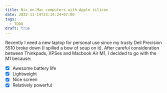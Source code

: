 ```yaml
---
title: Nix on Mac computers with Apple silicon
date: 2022-11-14T23:14:24+07:00
tags:
  - TODO
draft: true
---
```


Recently I need a new laptop for personal use since my trusty Dell Precision 5510 broke down (I spilled a bow of soup on it).
After careful consideration between Thinkpads, XPSes and Macbook Air M1, I decided to go with the M1 because:

- [x] Awesome battery life
- [x] Lightweight
- [x] Nice screen
- [x] Relatively powerful
